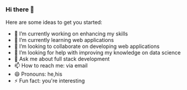 ### Hi there 👋


Here are some ideas to get you started:

- 🔭 I’m currently working on enhancing my skills
- 🌱 I’m currently learning web applications
- 👯 I’m looking to collaborate on developing web applications
- 🤔 I’m looking for help with improving my knowledge on data science
- 💬 Ask me about full stack development
- 📫 How to reach me: via email
- 😄 Pronouns: he,his
- ⚡ Fun fact: you're interesting
